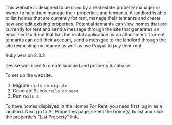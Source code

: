 
This website is designed to be used by a real estate property manager or owner to help them manage their properties and tennants. A landlord is able to list homes that are currently for rent, manage their tennants and create new and edit existing properties. Potential tennants can view homes that are currently for rent and send a message through the site that generates an email sent to them that has the rental application as an attachment. Current tennants can edit their account, send a messgae to the landlord through the site requesting maintance as well as use Paypal to pay their rent.

Ruby version 2.3.3

Devise was used to create landlord and property databases

To set up the website: 

1. Migrate
	`rails db:migrate` 
2. Generate Seeds
	`rails db:seed`
3. Run
	`rails s`

To have homes displayed in the Homes For Rent, you need first log in as a landlord. Next go to All Properties page, select the home(s) to list and click the propertie's "List Property" link.
